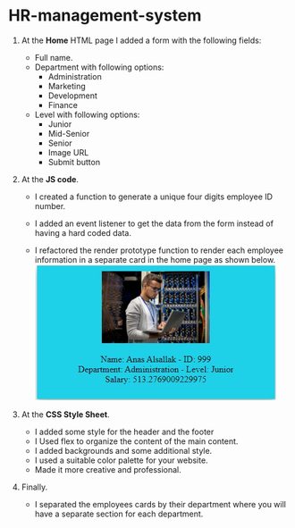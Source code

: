 # HR-management-system

1. At the **Home** HTML page
I added a form with the following fields:

    - Full name.
    - Department with following options:
        - Administration
        - Marketing
        - Development
        - Finance
    - Level with following options:
        - Junior
        - Mid-Senior
        - Senior
        - Image URL
        - Submit button

2. At the **JS code**. 
    - I created a function to generate a unique four digits employee ID number.
    - I added an event listener to get the data from the form instead of having a hard coded data.

    - I refactored the render prototype function to render each employee information in a separate card in the home page as shown below. <br>
![ecard](assets/ecard.JPG)

3. At the **CSS Style Sheet**. 
    - I added some style for the header and the footer
    - I Used flex to organize the content of the main content.
    - I added backgrounds and some additional style.
    - I used a suitable color palette for your website. 
    - Made it more creative and professional.

4. Finally.
    - I separated the employees cards by their department where you will have a separate section for each department.
